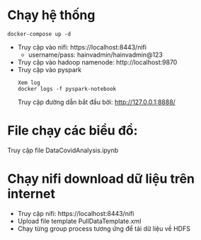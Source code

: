 # Chạy hệ thống
```
docker-compose up -d
```
- Truy cập vào nifi: https://localhost:8443/nifi
    - username/pass: hainvadmin/hainvadmin@123
- Truy cập vào hadoop namenode: http://localhost:9870
- Truy cập vào pyspark
  ```
  Xem log
  docker logs -f pyspark-notebook
  ```
  Truy cập đường dẫn bắt đầu bởi: http://127.0.0.1:8888/
# File chạy các biểu đồ: 
  Truy cập file DataCovidAnalysis.ipynb
# Chạy nifi download dữ liệu trên internet
 - Truy cập nifi: https://localhost:8443/nifi
 - Upload file template PullDataTemplate.xml
 - Chạy từng group process tương ứng để tải dữ liệu về HDFS
   
